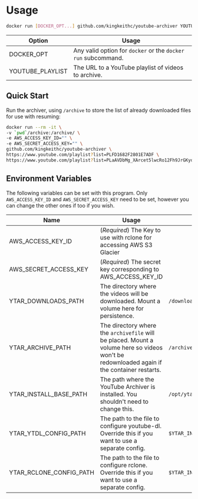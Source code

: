 # Usage
```sh
docker run [DOCKER_OPT...] github.com/kingkeithc/youtube-archiver YOUTUBE_PLAYLIST [YOUTUBE_PLAYLIST...]
```
|Option|Usage|
|------|-----|
|DOCKER_OPT|Any valid option for `docker` or the `docker run` subcommand.|
|YOUTUBE_PLAYLIST|The URL to a YouTube playlist of videos to archive.|

## Quick Start
Run the archiver, using `/archive` to store the list of already downloaded files for use with resuming:
```sh
docker run --rm -it \
-v `pwd`/archive:/archive/ \
-e AWS_ACCESS_KEY_ID="" \
-e AWS_SECRET_ACCESS_KEY="" \
github.com/kingkeithc/youtube-archiver \
https://www.youtube.com/playlist?list=PLFD1682F2801E7ADF \
https://www.youtube.com/playlist?list=PLaAVDbMg_XArcet5lwcRo12Fh9JrGKydh
```

## Environment Variables
The following variables can be set with this program. Only `AWS_ACCESS_KEY_ID` and `AWS_SECRET_ACCESS_KEY` need to be set, however you can change the other ones if too if you wish.

|Name|Usage|Default|
|----|-----|-------|
|AWS_ACCESS_KEY_ID|(*Required*) The Key to use with rclone for accessing AWS S3 Glacier||
|AWS_SECRET_ACCESS_KEY|(*Required*) The secret key corresponding to AWS_ACCESS_KEY_ID||
|YTAR_DOWNLOADS_PATH|The directory where the videos will be downloaded. Mount a volume here for persistence.|`/downloads`|
|YTAR_ARCHIVE_PATH|The directory where the `archivefile` will be placed. Mount a volume here so videos won't be redownloaded again if the container restarts.|`/archive`|
|YTAR_INSTALL_BASE_PATH|The path where the YouTube Archiver is installed. You shouldn't need to change this.|`/opt/ytar`|
|YTAR_YTDL_CONFIG_PATH|The path to the file to configure youtube-dl. Override this if you want to use a separate config.|`$YTAR_INSTALL_BASE_PATH/ytdl.conf`|
|YTAR_RCLONE_CONFIG_PATH|The path to the file to configure rclone. Override this if you want to use a separate config.|`$YTAR_INSTALL_BASE_PATH/rclone.conf`|

